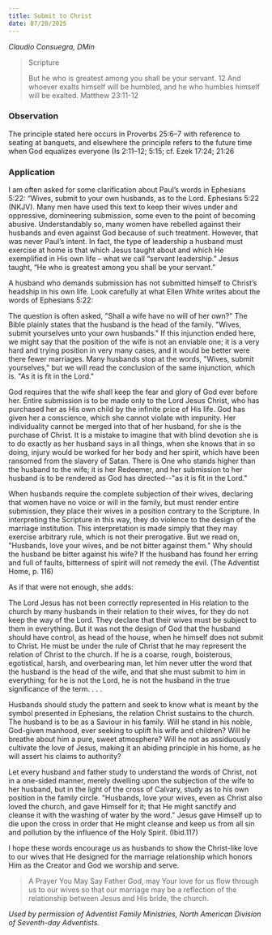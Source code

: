 ```yaml
---
title: Submit to Christ
date: 07/20/2025
---
```


_Claudio Consuegra, DMin_

> <p>Scripture</p>
> But he who is greatest among you shall be your servant. 12 And whoever exalts himself will be humbled, and he who humbles himself will be exalted. Matthew 23:11-12

### Observation

The principle stated here occurs in Proverbs 25:6–7 with reference to seating at banquets, and elsewhere the principle refers to the future time when God equalizes everyone (Is 2:11–12; 5:15; cf. Ezek 17:24; 21:26

### Application

I am often asked for some clarification about Paul’s words in Ephesians 5:22: “Wives, submit to your own husbands, as to the Lord. Ephesians 5:22 (NKJV). Many men have used this text to keep their wives under and oppressive, domineering submission, some even to the point of becoming abusive. Understandably so, many women have rebelled against their husbands and even against God because of such treatment. However, that was never Paul’s intent. In fact, the type of leadership a husband must exercise at home is that which Jesus taught about and which He exemplified in His own life – what we call “servant leadership.” Jesus taught, “He who is greatest among you shall be your servant.”

A husband who demands submission has not submitted himself to Christ’s headship in his own life. Look carefully at what Ellen White writes about the words of Ephesians 5:22:

The question is often asked, "Shall a wife have no will of her own?" The Bible plainly states that the husband is the head of the family. "Wives, submit yourselves unto your own husbands." If this injunction ended here, we might say that the position of the wife is not an enviable one; it is a very hard and trying position in very many cases, and it would be better were there fewer marriages. Many husbands stop at the words, "Wives, submit yourselves," but we will read the conclusion of the same injunction, which is. "As it is fit in the Lord."

God requires that the wife shall keep the fear and glory of God ever before her. Entire submission is to be made only to the Lord Jesus Christ, who has purchased her as His own child by the infinite price of His life. God has given her a conscience, which she cannot violate with impunity. Her individuality cannot be merged into that of her husband, for she is the purchase of Christ. It is a mistake to imagine that with blind devotion she is to do exactly as her husband says in all things, when she knows that in so doing, injury would be worked for her body and her spirit, which have been ransomed from the slavery of Satan. There is One who stands higher than the husband to the wife; it is her Redeemer, and her submission to her husband is to be rendered as God has directed--"as it is fit in the Lord."

When husbands require the complete subjection of their wives, declaring that women have no voice or will in the family, but must render entire submission, they place their wives in a position contrary to the Scripture. In interpreting the Scripture in this way, they do violence to the design of the marriage institution. This interpretation is made simply that they may exercise arbitrary rule, which is not their prerogative. But we read on, "Husbands, love your wives, and be not bitter against them." Why should the husband be bitter against his wife? If the husband has found her erring and full of faults, bitterness of spirit will not remedy the evil. (The Adventist Home, p. 116)

As if that were not enough, she adds:

The Lord Jesus has not been correctly represented in His relation to the church by many husbands in their relation to their wives, for they do not keep the way of the Lord. They declare that their wives must be subject to them in everything. But it was not the design of God that the husband should have control, as head of the house, when he himself does not submit to Christ. He must be under the rule of Christ that he may represent the relation of Christ to the church. If he is a coarse, rough, boisterous, egotistical, harsh, and overbearing man, let him never utter the word that the husband is the head of the wife, and that she must submit to him in everything; for he is not the Lord, he is not the husband in the true significance of the term. . . .

Husbands should study the pattern and seek to know what is meant by the symbol presented in Ephesians, the relation Christ sustains to the church. The husband is to be as a Saviour in his family. Will he stand in his noble, God-given manhood, ever seeking to uplift his wife and children? Will he breathe about him a pure, sweet atmosphere? Will he not as assiduously cultivate the love of Jesus, making it an abiding principle in his home, as he will assert his claims to authority?

Let every husband and father study to understand the words of Christ, not in a one-sided manner, merely dwelling upon the subjection of the wife to her husband, but in the light of the cross of Calvary, study as to his own position in the family circle. "Husbands, love your wives, even as Christ also loved the church, and gave Himself for it; that He might sanctify and cleanse it with the washing of water by the word." Jesus gave Himself up to die upon the cross in order that He might cleanse and keep us from all sin and pollution by the influence of the Holy Spirit. (Ibid.117)

I hope these words encourage us as husbands to show the Christ-like love to our wives that He designed for the marriage relationship which honors Him as the Creator and God we worship and serve.

> <callout>A Prayer You May Say</callout>
> Father God, may Your love for us flow through us to our wives so that our marriage may be a reflection of the relationship between Jesus and His bride, the church.

_Used by permission of Adventist Family Ministries, North American Division of Seventh-day Adventists._